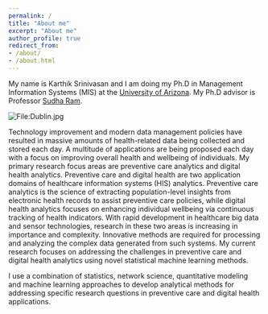 ```yaml
---
permalink: /
title: "About me"
excerpt: "About me"
author_profile: true
redirect_from:
- /about/
- /about.html
---
```

My name is Karthik Srinivasan and I am doing my Ph.D in Management Information Systems (MIS) at the [University of Arizona](https://mis.eller.arizona.edu/). My Ph.D advisor is Professor [Sudha Ram](https://mis.eller.arizona.edu/people/sudha-ram).

<div class="wp-caption aligncenter" style="width: 750px; border: 0;">
  <p>
    <img class="aligncenter" src="http://karanalytics.com/images/Health_analytics.png" alt="File:Dublin.jpg"/>
  </p>
</div>

Technology improvement and modern data management policies have resulted in massive amounts of health-related data being collected and stored each day. A multitude of applications are being proposed each day with a focus on improving overall health and wellbeing of individuals. My primary research focus areas are preventive care analytics and digital health analytics. Preventive care and digital health are two application domains of healthcare information systems (HIS) analytics. Preventive care analytics is the science of extracting population-level insights from electronic health records to assist preventive care policies, while digital health analytics focuses on enhancing individual wellbeing via continuous tracking of health indicators. With rapid development in healthcare big data and sensor technologies, research in these two areas is increasing in importance and complexity. Innovative methods are required for processing and analyzing the complex data generated from such systems. My current research focuses on addressing the challenges in preventive care and digital health analytics using novel statistical machine learning methods.

I use a combination of statistics, network science, quantitative modeling and machine learning approaches to develop analytical methods for addressing specific research questions in preventive care and digital health applications.
